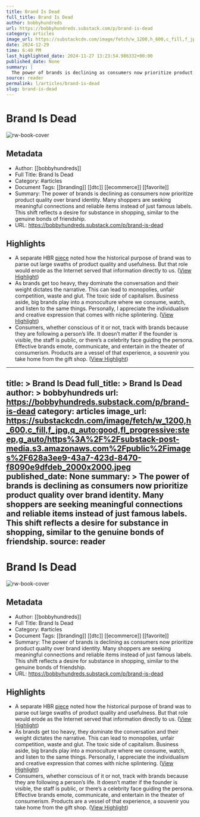 ```yaml
---
title: Brand Is Dead
full_title: Brand Is Dead
author: bobbyhundreds
url: https://bobbyhundreds.substack.com/p/brand-is-dead
category: articles
image_url: https://substackcdn.com/image/fetch/w_1200,h_600,c_fill,f_jpg,q_auto:good,fl_progressive:steep,g_auto/https%3A%2F%2Fsubstack-post-media.s3.amazonaws.com%2Fpublic%2Fimages%2F628a3ee9-43a7-423d-8470-f8090e9dfdeb_2000x2000.jpeg
date: 2024-12-29
time: 6:40 PM
last_highlighted_date: 2024-11-27 13:23:54.986332+00:00
published_date: None
summary: |
  The power of brands is declining as consumers now prioritize product quality over brand identity. Many shoppers are seeking meaningful connections and reliable items instead of just famous labels. This shift reflects a desire for substance in shopping, similar to the genuine bonds of friendship.
source: reader
permalink: l/articles/brand-is-dead
slug: brand-is-dead
---
```

# Brand Is Dead

![rw-book-cover](https://substackcdn.com/image/fetch/w_1200,h_600,c_fill,f_jpg,q_auto:good,fl_progressive:steep,g_auto/https%3A%2F%2Fsubstack-post-media.s3.amazonaws.com%2Fpublic%2Fimages%2F628a3ee9-43a7-423d-8470-f8090e9dfdeb_2000x2000.jpeg)

## Metadata
- Author: [[bobbyhundreds]]
- Full Title: Brand Is Dead
- Category: #articles
- Document Tags: [[branding]] [[dtc]] [[ecommerce]] [[favorite]] 
- Summary: The power of brands is declining as consumers now prioritize product quality over brand identity. Many shoppers are seeking meaningful connections and reliable items instead of just famous labels. This shift reflects a desire for substance in shopping, similar to the genuine bonds of friendship.
- URL: https://bobbyhundreds.substack.com/p/brand-is-dead

## Highlights
- A separate HBR [piece](https://hbr.org/2014/01/three-long-held-concepts-every-marketer-should-rethink) noted how the historical purpose of brand was to parse out large swaths of product quality and usefulness. But that role would erode as the Internet served that information directly to us. ([View Highlight](https://read.readwise.io/read/01jdpwjb46p8trcsn2jmx9dzpg))
- As brands get too heavy, they dominate the conversation and their weight dictates the narrative. This can lead to monopolies, unfair competition, waste and glut. The toxic side of capitalism. Business aside, big brands play into a monoculture where we consume, watch, and listen to the same things. Personally, I appreciate the individualism and creative expression that comes with niche splintering. ([View Highlight](https://read.readwise.io/read/01jdpwn25eyc2zq1fkrjcmdqpe))
- Consumers, whether conscious of it or not, track with brands because they are following a person’s life. It doesn’t matter if the founder is visible, the staff is public, or there’s a celebrity face guiding the persona. Effective brands emote, communicate, and entertain in the theater of consumerism. Products are a vessel of that experience, a souvenir you take home from the gift shop. ([View Highlight](https://read.readwise.io/read/01jdpwnt2w2mbxfqs26jesnp2k))


---
title: >
  Brand Is Dead
full_title: >
  Brand Is Dead
author: >
  bobbyhundreds
url: https://bobbyhundreds.substack.com/p/brand-is-dead
category: articles
image_url: https://substackcdn.com/image/fetch/w_1200,h_600,c_fill,f_jpg,q_auto:good,fl_progressive:steep,g_auto/https%3A%2F%2Fsubstack-post-media.s3.amazonaws.com%2Fpublic%2Fimages%2F628a3ee9-43a7-423d-8470-f8090e9dfdeb_2000x2000.jpeg
published_date: None
summary: >
  The power of brands is declining as consumers now prioritize product quality over brand identity. Many shoppers are seeking meaningful connections and reliable items instead of just famous labels. This shift reflects a desire for substance in shopping, similar to the genuine bonds of friendship.
source: reader
---
# Brand Is Dead

![rw-book-cover](https://substackcdn.com/image/fetch/w_1200,h_600,c_fill,f_jpg,q_auto:good,fl_progressive:steep,g_auto/https%3A%2F%2Fsubstack-post-media.s3.amazonaws.com%2Fpublic%2Fimages%2F628a3ee9-43a7-423d-8470-f8090e9dfdeb_2000x2000.jpeg)

## Metadata
- Author: [[bobbyhundreds]]
- Full Title: Brand Is Dead
- Category: #articles
- Document Tags: [[branding]] [[dtc]] [[ecommerce]] [[favorite]] 
- Summary: The power of brands is declining as consumers now prioritize product quality over brand identity. Many shoppers are seeking meaningful connections and reliable items instead of just famous labels. This shift reflects a desire for substance in shopping, similar to the genuine bonds of friendship.
- URL: https://bobbyhundreds.substack.com/p/brand-is-dead

## Highlights
- A separate HBR [piece](https://hbr.org/2014/01/three-long-held-concepts-every-marketer-should-rethink) noted how the historical purpose of brand was to parse out large swaths of product quality and usefulness. But that role would erode as the Internet served that information directly to us. ([View Highlight](https://read.readwise.io/read/01jdpwjb46p8trcsn2jmx9dzpg))
- As brands get too heavy, they dominate the conversation and their weight dictates the narrative. This can lead to monopolies, unfair competition, waste and glut. The toxic side of capitalism. Business aside, big brands play into a monoculture where we consume, watch, and listen to the same things. Personally, I appreciate the individualism and creative expression that comes with niche splintering. ([View Highlight](https://read.readwise.io/read/01jdpwn25eyc2zq1fkrjcmdqpe))
- Consumers, whether conscious of it or not, track with brands because they are following a person’s life. It doesn’t matter if the founder is visible, the staff is public, or there’s a celebrity face guiding the persona. Effective brands emote, communicate, and entertain in the theater of consumerism. Products are a vessel of that experience, a souvenir you take home from the gift shop. ([View Highlight](https://read.readwise.io/read/01jdpwnt2w2mbxfqs26jesnp2k))


